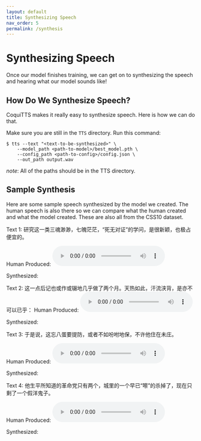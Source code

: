 ```yaml
---
layout: default
title: Synthesizing Speech
nav_order: 5
permalink: /synthesis
---
```

# Synthesizing Speech
Once our model finishes training, we can get on to synthesizing the speech and hearing what our model sounds like!

## How Do We Synthesize Speech?
CoquiTTS makes it really easy to synthesize speech. Here is how we can do that.

Make sure you are still in the `TTS` directory. Run this command:
```
$ tts --text "<text-to-be-synthesized>" \
    --model_path <path-to-model>/best_model.pth \
    --config_path <path-to-config>/config.json \
    --out_path output.wav
```
*note*: All of the paths should be in the TTS directory.

## Sample Synthesis
Here are some sample speech synthesized by the model we created. The human speech is also there so we can compare what the human created and what the model created. These are also all from the CSS10 dataset.

Text 1: 研究这一类三魂渺渺，七魄茫茫，“死无对证”的学问，是很新颖，也极占便宜的。

Human Produced:
<audio controls>
  <source src="audio/1137_real.wav" type="audio/wav">
</audio>

Synthesized:

Text 2: 这一点后记也或作或辍地几乎做了两个月。天热如此，汗流浃背，是亦不可以已乎：
Human Produced:
<audio controls>
  <source src="audio/1154_real.wav" type="audio/wav">
</audio>

Synthesized:

Text 3: 于是说，这忘八蛋要提防，或者不如吩咐地保，不许他住在未庄。

Human Produced:
<audio controls>
  <source src="audio/1169_real.wav" type="audio/wav">
</audio>

Synthesized:

Text 4: 他生平所知道的革命党只有两个，城里的一个早已“嚓”的杀掉了，现在只剩了一个假洋鬼子。

Human Produced:
<audio controls>
  <source src="audio/1240_real.wav" type="audio/wav">
</audio>

Synthesized:

